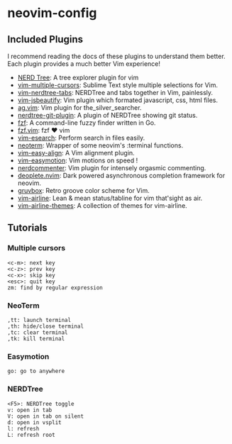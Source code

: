 # neovim-config

## Included Plugins

I recommend reading the docs of these plugins to understand them better. Each plugin provides a much better Vim experience!

* [NERD Tree](https://github.com/scrooloose/nerdtree): A tree explorer plugin for vim
* [vim-multiple-cursors](https://github.com/terryma/vim-multiple-cursors): Sublime Text style multiple selections for Vim.
* [vim-nerdtree-tabs](https://github.com/jistr/vim-nerdtree-tabs): NERDTree and tabs together in Vim, painlessly.
* [vim-jsbeautify](https://github.com/maksimr/vim-jsbeautify): Vim plugin which formated javascript, css, html files.
* [ag.vim](https://github.com/rking/ag.vim): Vim plugin for the_silver_searcher.
* [nerdtree-git-plugin](https://github.com/Xuyuanp/nerdtree-git-plugin): A plugin of NERDTree showing git status.
* [fzf](https://github.com/junegunn/fzf): A command-line fuzzy finder written in Go.
* [fzf.vim](https://github.com/junegunn/fzf.vim): fzf ❤️  vim
* [vim-esearch](https://github.com/eugen0329/vim-esearch): Perform search in files easily.
* [neoterm](https://github.com/kassio/neoterm): Wrapper of some neovim's :terminal functions.
* [vim-easy-align](https://github.com/junegunn/vim-easy-align): A Vim alignment plugin.
* [vim-easymotion](https://github.com/easymotion/vim-easymotion): Vim motions on speed !
* [nerdcommenter](https://github.com/scrooloose/nerdcommenter): Vim plugin for intensely orgasmic commenting.
* [deoplete.nvim](https://github.com/Shougo/deoplete.nvim): Dark powered asynchronous completion framework for neovim.
* [gruvbox](https://github.com/morhetz/gruvbox): Retro groove color scheme for Vim.
* [vim-airline](https://github.com/vim-airline/vim-airline): Lean & mean status/tabline for vim that'sight as air.
* [vim-airline-themes](https://github.com/vim-airline/vim-airline-themes): A collection of themes for vim-airline.

## Tutorials

### Multiple cursors

```
<c-m>: next key
<c-z>: prev key
<c-x>: skip key
<esc>: quit key
zm: find by regular expression
```

### NeoTerm

```
,tt: launch terminal
,th: hide/close terminal
,tc: clear terminal
,tk: kill terminal
```

### Easymotion

```
go: go to anywhere
```

### NERDTree

```
<F5>: NERDTree toggle
v: open in tab
V: open in tab on silent
d: open in vsplit
l: refresh
L: refresh root
```
